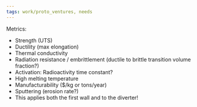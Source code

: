 ```yaml
---
tags: work/proto_ventures, needs
---
```


Metrics:
- Strength (UTS)
- Ductility (max elongation)
- Thermal conductivity
- Radiation resistance / embrittlement (ductile to brittle transition volume fraction?)
- Activation: Radioactivity time constant?
- High melting temperature
- Manufacturability ($/kg or tons/year)
- Sputtering (erosion rate?)
- This applies both the first wall and to the diverter!